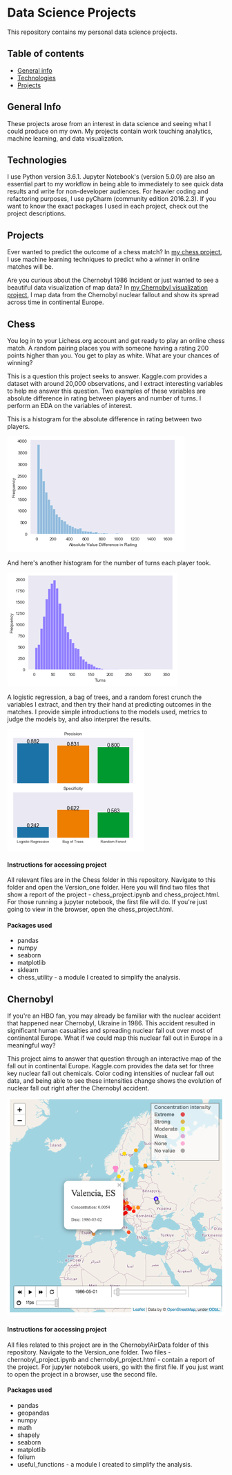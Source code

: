 # Data Science Projects

This repository contains my personal data science projects.


## Table of contents
* [General info](#general-info)
* [Technologies](#technologies)
* [Projects](#projects)


## General Info

These projects arose from an interest in data science and seeing what I could produce
on my own. My projects contain work touching analytics, machine learning, and data
visualization.

## Technologies

I use Python version 3.6.1. Jupyter Notebook's (version 5.0.0) are also an essential part
to my workflow in being able to immediately to see quick data results and write for non-developer
audiences. For heavier coding and refactoring
purposes, I use pyCharm (community edition 2016.2.3). If you want to know the exact
packages I used in each project, check out the project descriptions.

## Projects

Ever wanted to predict the outcome of a chess match? In [my chess project](#chess), I use machine learning techniques
to predict who a winner in online matches will be.

Are you curious about the Chernobyl 1986 Incident or just wanted to see a beautiful data
visualization of map data? In [my Chernobyl visualization project](#chernobyl), I map data from
the Chernobyl nuclear fallout and show its spread across time in continental Europe.

## Chess 

You log in to your Lichess.org account and get ready to play an online chess match.
A random pairing places you with someone having a rating 200 points higher than you.
You get to play as white. What are your chances of winning?

This is a question this project seeks to answer. Kaggle.com provides a dataset with around 20,000
observations, and I extract interesting variables to help me answer this question. Two examples of these
variables are absolute difference in rating between players and number of turns. I perform an EDA
on the variables of interest.

This is a histogram for the absolute difference in rating between two players.

![Difference in rating](images/DiffRating.png)

And here's another histogram for the number of turns each player took.

![Number of turns](images/Turns.png)

A logistic regression, a bag of trees, and a random forest crunch the variables I extract,
and then try their hand at predicting outcomes in the matches. I provide simple introductions
to the models used, metrics to judge the models by, and also interpret the results.

![Precision and Specificity chart](images/PrecisionSpecificity.png)

#### Instructions for accessing project

All relevant files are in the Chess folder in this repository. Navigate to this folder
and open the Version_one folder. Here you will find two files that show a report
of the project - chess_project.ipynb and chess_project.html. For those running a jupyter
notebook, the first file will do. If you're just going to view in the browser, open the chess_project.html.

#### Packages used

* pandas
* numpy
* seaborn
* matplotlib
* sklearn
* chess_utility - a module I created to simplify the analysis.

## Chernobyl

If you're an HBO fan, you may already be familiar with the nuclear accident that happened near
Chernobyl, Ukraine in 1986. This accident resulted in significant human casualties and spreading
nuclear fall out over most of continental Europe. What if we could map this nuclear fall out
in Europe in a meaningful way?

 This project aims to answer that question through an interactive map of the fall out
 in continental Europe. Kaggle.com provides the data set for three key nuclear fall out
 chemicals. Color coding intensities of nuclear fall out data, and being
 able to see these intensities change shows the evolution of nuclear fall out right
 after the Chernobyl accident.

![Static map](images/MapStatic.png)

#### Instructions for accessing project

All files related to this project are in the ChernobylAirData folder of this
repository. Navigate to the Version_one folder. Two files - chernobyl_project.ipynb
and chernobyl_project.html - contain a report of the project. For jupyter notebook users,
go with the first file. If you just want to open the project in a browser, use the second file.

#### Packages used

* pandas
* geopandas
* numpy
* math
* shapely
* seaborn
* matplotlib
* folium
* useful_functions - a module I created to simplify the analysis.


